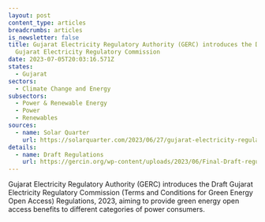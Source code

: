 ```yaml
---
layout: post
content_type: articles
breadcrumbs: articles
is_newsletter: false
title: Gujarat Electricity Regulatory Authority (GERC) introduces the Draft
  Gujarat Electricity Regulatory Commission
date: 2023-07-05T20:03:16.571Z
states:
  - Gujarat
sectors:
  - Climate Change and Energy
subsectors:
  - Power & Renewable Energy
  - Power
  - Renewables
sources:
  - name: Solar Quarter
    url: https://solarquarter.com/2023/06/27/gujarat-electricity-regulatory-authority-proposes-draft-regulations-for-green-energy-open-access/
details:
  - name: Draft Regulations
    url: https://gercin.org/wp-content/uploads/2023/06/Final-Draft-regulationsGEOA-Regulations-2023-dated-23.06.pdf
---
```

Gujarat Electricity Regulatory Authority (GERC) introduces the Draft Gujarat Electricity Regulatory Commission (Terms and Conditions for Green Energy Open Access) Regulations, 2023, aiming to provide green energy open access benefits to different categories of power consumers.

